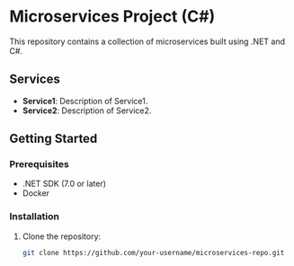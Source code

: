 # Microservices Project (C#)

This repository contains a collection of microservices built using .NET and C#.

## Services
- **Service1**: Description of Service1.
- **Service2**: Description of Service2.

## Getting Started

### Prerequisites
- .NET SDK (7.0 or later)
- Docker

### Installation
1. Clone the repository:
   ```bash
   git clone https://github.com/your-username/microservices-repo.git
